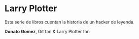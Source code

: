 # Larry Plotter

Esta serie de libros cuentan la historia de un hacker de leyenda. 

**Donato Gomez**, Git fan & Larry Plotter fan
